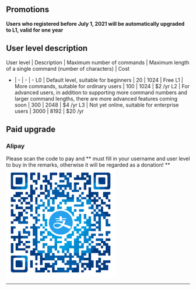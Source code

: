 ## Promotions
**Users who registered before July 1, 2021 will be automatically upgraded to L1, valid for one year**

## User level description

User level | Description | Maximum number of commands | Maximum length of a single command (number of characters) | Cost
- | - | - | -
L0 | Default level, suitable for beginners | 20 | 1024 | Free
L1 | More commands, suitable for ordinary users | 100 | 1024 | $2 /yr
L2 | For advanced users, in addition to supporting more command numbers and larger command lengths, there are more advanced features coming soon | 300 | 2048 | $4 /yr
L3 | Not yet online, suitable for enterprise users | 3000 | 8192 | $20 /yr

## Paid upgrade

### Alipay
Please scan the code to pay and ** must fill in your username and user level to buy in the remarks, otherwise it will be regarded as a donation! **
![Alipay](payment/alipay.png)

---
